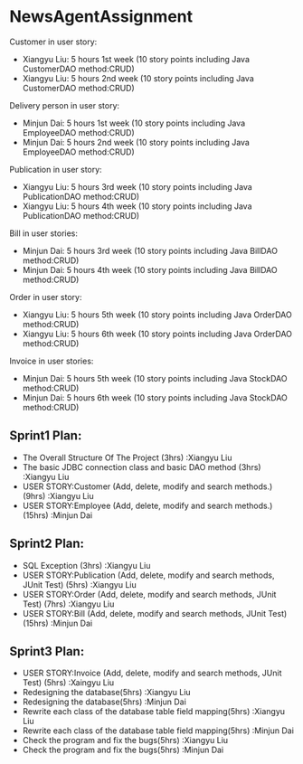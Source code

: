 # NewsAgentAssignment
Customer in user story:

- Xiangyu Liu: 5 hours 1st  week (10 story points including Java CustomerDAO method:CRUD)
- Xiangyu Liu: 5 hours 2nd  week (10 story points including Java CustomerDAO method:CRUD)

Delivery person in user story:

- Minjun Dai: 5 hours 1st week (10 story points including Java EmployeeDAO method:CRUD)
- Minjun Dai: 5 hours 2nd week (10 story points including Java EmployeeDAO method:CRUD)


Publication in user story:

- Xiangyu Liu: 5 hours 3rd week (10 story points including Java PublicationDAO method:CRUD)
- Xiangyu Liu: 5 hours 4th week (10 story points including Java PublicationDAO method:CRUD)

Bill in user stories:

- Minjun Dai: 5 hours 3rd week (10 story points including Java BillDAO method:CRUD)
- Minjun Dai: 5 hours 4th week (10 story points including Java BillDAO method:CRUD)

Order in user story:

- Xiangyu Liu: 5 hours 5th week (10 story points including Java OrderDAO method:CRUD)
- Xiangyu Liu: 5 hours 6th week (10 story points including Java OrderDAO method:CRUD)

Invoice in user stories:

- Minjun Dai: 5 hours 5th week (10 story points including Java StockDAO method:CRUD)
- Minjun Dai: 5 hours 6th week (10 story points including Java StockDAO method:CRUD)

## Sprint1 Plan:
- The Overall Structure Of The Project (3hrs) :Xiangyu Liu
- The basic JDBC connection class and basic DAO method (3hrs) :Xiangyu Liu
- USER STORY:Customer (Add, delete, modify and search methods.) (9hrs) :Xiangyu Liu
- USER STORY:Employee (Add, delete, modify and search methods.) (15hrs) :Minjun Dai

## Sprint2 Plan:
- SQL Exception (3hrs) :Xiangyu Liu
- USER STORY:Publication (Add, delete, modify and search methods, JUnit Test) (5hrs) :Xiangyu Liu
- USER STORY:Order (Add, delete, modify and search methods, JUnit Test) (7hrs) :Xiangyu Liu
- USER STORY:Bill (Add, delete, modify and search methods, JUnit Test) (15hrs) :Minjun Dai

## Sprint3 Plan:
- USER STORY:Invoice (Add, delete, modify and search methods, JUnit Test) (5hrs) :Xaingyu Liu
- Redesigning the database(5hrs) :Xiangyu Liu
- Redesigning the database(5hrs) :Minjun Dai
- Rewrite each class of the database table field mapping(5hrs) :Xiangyu Liu
- Rewrite each class of the database table field mapping(5hrs) :Minjun Dai
- Check the program and fix the bugs(5hrs) :Xiangyu Liu
- Check the program and fix the bugs(5hrs) :Minjun Dai
